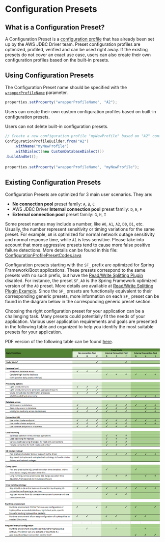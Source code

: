 # Configuration Presets

## What is a Configuration Preset?

A Configuration Preset is a [configuration profile](./UsingTheJdbcDriver.md#configuration-profiles) that has already been set up by the AWS JDBC Driver team. Preset configuration profiles are optimized, profiled, verified and can be used right away. If the existing presets do not cover an exact use case, users can also create their own configuration profiles based on the built-in presets.

## Using Configuration Presets

The Configuration Preset name should be specified with the [`wrapperProfileName`](../../README.md#Properties) parameter.

```java
properties.setProperty("wrapperProfileName", "A2");
```

Users can create their own custom configuration profiles based on built-in configuration presets. 

Users can not delete built-in configuration presets.

```java
// Create a new configuration profile "myNewProfile" based on "A2" configuration preset
ConfigurationProfileBuilder.from("A2")
    .withName("myNewProfile")
    .withDialect(new CustomDatabaseDialect())
.buildAndSet();

properties.setProperty("wrapperProfileName", "myNewProfile");
```

## Existing Configuration Presets

Configuration Presets are optimized for 3 main user scenarios. They are:
- **No connection pool** preset family: `A`, `B`, `C`
- AWS JDBC Driver **Internal connection pool** preset family: `D`, `E`, `F`
- **External connection pool** preset family: `G`, `H`, `I`

Some preset names may include a number, like `A0`, `A1`, `A2`, `D0`, `D1`, etc. Usually, the number represent sensitivity or timing variations for the same preset. For example, `A0` is optimized for normal network outage sensitivity and normal response time, while `A1` is less sensitive. Please take into account that more aggressive presets tend to cause more false positive failure detections. More details can be found in this file: [ConfigurationProfilePresetCodes.java](./../../wrapper/src/main/java/software/amazon/jdbc/profile/ConfigurationProfilePresetCodes.java) 

Configuration presets starting with the `SF_` prefix are optimized for Spring Framework/Boot applications. These presets correspond to the same presets with no such prefix, but have the [Read/Write Splitting Plugin](./using-plugins/UsingTheReadWriteSplittingPlugin.md) disabled. For instance, the preset `SF_A0` is the Spring Framework optimized version of the `A0` preset. More details are available at [Read/Write Splitting Plugin Example](./using-plugins/UsingTheReadWriteSplittingPlugin.md#example). Since the `SF_` presets are functionally equivalent to their corresponding generic presets, more information on each `SF_` preset can be found in the diagram below in the corresponding generic preset section.

Choosing the right configuration preset for your application can be a challenging task. Many presets could potentially fit the needs of your application. Various user application requirements and goals are presented in the following table and organized to help you identify the most suitable presets for your application.

PDF version of the following table can be found [here](./../files/configuration-profile-presets.pdf).

<div style="text-align:center"><img src="../images/configuration-presets.png" /></div>
